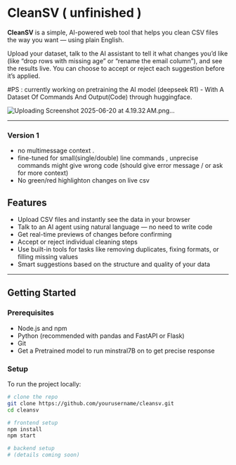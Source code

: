 # CleanSV ( unfinished )

**CleanSV** is a simple, AI-powered web tool that helps you clean CSV files the way you want — using plain English.

Upload your dataset, talk to the AI assistant to tell it what changes you’d like (like “drop rows with missing age” or “rename the email column”), and see the results live. You can choose to accept or reject each suggestion before it’s applied.


#PS : currently working on pretraining the AI model (deepseek R1) - With A Dataset Of Commands And Output(Code) through huggingface.

![Uploading Screenshot 2025-06-20 at 4.19.32 AM.png…]()

---
### Version 1
- no multimessage context .
- fine-tuned for small(single/double) line commands , unprecise commands might give wrong code (should give error message / or ask for more context)
- No green/red highlighton changes on live csv


## Features

- Upload CSV files and instantly see the data in your browser
- Talk to an AI agent using natural language — no need to write code
- Get real-time previews of changes before confirming
- Accept or reject individual cleaning steps
- Use built-in tools for tasks like removing duplicates, fixing formats, or filling missing values
- Smart suggestions based on the structure and quality of your data


---

## Getting Started

### Prerequisites

- Node.js and npm
- Python (recommended with pandas and FastAPI or Flask)
- Git
- Get a Pretrained model to run minstral7B on to get precise response 

### Setup

To run the project locally:

```bash
# clone the repo
git clone https://github.com/yourusername/cleansv.git
cd cleansv

# frontend setup
npm install
npm start

# backend setup
# (details coming soon)

